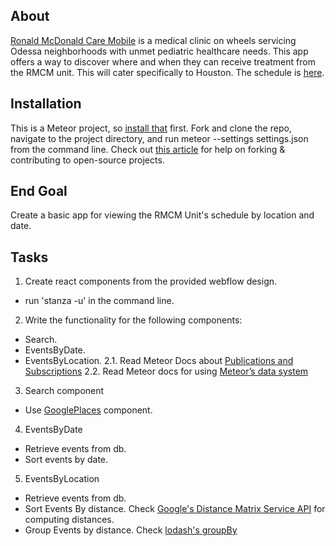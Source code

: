 ## About
[Ronald McDonald Care Mobile](http://mchodessa.com/ronald-mcdonald-care-mobile/) is a medical clinic on wheels servicing Odessa
neighborhoods with unmet pediatric healthcare needs. This app offers a way to
discover where and when they can receive treatment from the RMCM unit.
This will cater specifically to Houston. The schedule is [here](http://www.texaschildrens.org/sites/default/files/RMCM%202016.pdf).

## Installation
This is a Meteor project, so [install that](https://www.meteor.com/install) first. Fork and clone the repo, navigate to the project directory, and run
meteor --settings settings.json from the command line.
Check out [this article](https://guides.github.com/activities/forking/) for help on forking & contributing to open-source projects.

## End Goal
Create a basic app for viewing the RMCM Unit's schedule by location and date.

## Tasks
1. Create react components from the provided webflow design.
  * run 'stanza -u' in the command line.

2. Write the functionality for the following components:
  * Search.
  * EventsByDate.
  * EventsByLocation.
  2.1. Read Meteor Docs about [Publications and Subscriptions](http://docs.meteor.com/#/full/meteor_publish)
  2.2. Read Meteor docs for using [Meteor’s data system](http://guide.meteor.com/react.html#data)

3. Search component
  - Use [GooglePlaces](https://github.com/poetic/react-google-places-component) component.

4. EventsByDate
  - Retrieve events from db.
  - Sort events by date.

5. EventsByLocation
  - Retrieve events from db.
  - Sort Events By distance. Check [Google's Distance Matrix Service API](https://developers.google.com/maps/documentation/javascript/distancematrix#distance_matrix) for computing distances.
  - Group Events by distance. Check [lodash's groupBy](https://lodash.com/docs#groupBy)

